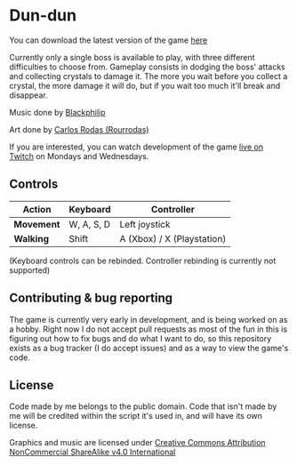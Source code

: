 # Dun-dun

You can download the latest version of the game [here](https://djhexaedro.itch.io/dun-dun)

Currently only a single boss is available to play, with three different difficulties to choose from. Gameplay consists in dodging the boss' attacks and collecting crystals to damage it. The more you wait before you collect a crystal, the more damage it will do, but if you wait too much it'll break and disappear.

Music done by [Blackphilip](https://www.instagram.com/mr.satvrn/)

Art done by [Carlos Rodas (Rourrodas)](https://www.instagram.com/rourodas/)

If you are interested, you can watch development of the game [live on Twitch](https://www.twitch.tv/playnoweverybody) on Mondays and Wednesdays.

## Controls

| Action | Keyboard | Controller |
| -------- | ---------- | ------ |
| **Movement** | W, A, S, D | Left joystick |
| **Walking** | Shift | A (Xbox) / X (Playstation) |

(Keyboard controls can be rebinded. Controller rebinding is currently not supported)

## Contributing & bug reporting

The game is currently very early in development, and is being worked on as a hobby. Right now I do not accept pull requests as most of the fun in this is figuring out how to fix bugs and do what I want to do, so this repository exists as a bug tracker (I do accept issues) and as a way to view the game's code.

## License

Code made by me belongs to the public domain. Code that isn't made by me will be credited within the script it's used in, and will have its own license.

Graphics and music are licensed under [Creative Commons Attribution NonCommercial ShareAlike v4.0 International](https://creativecommons.org/licenses/by-nc-sa/4.0/)
